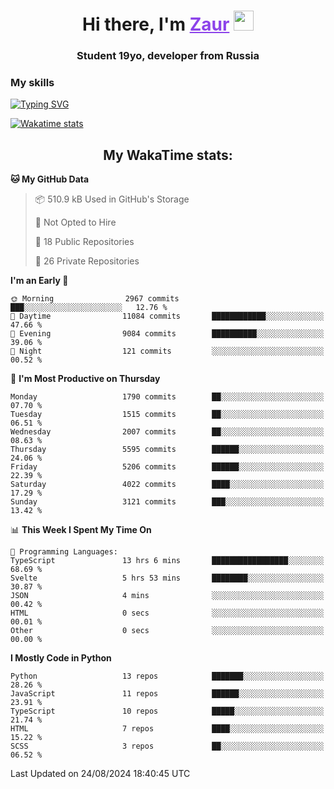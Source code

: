 <h1 align="center">
    Hi there, I'm 
    <a href="https://t.me/litera11yme" target="_blank" style="color: #8C43EA">Zaur</a>
    <img src="https://github.com/blackcater/blackcater/raw/main/images/Hi.gif" height="32">
</h1>

<h3 align="center">
    Student 19yo, developer from Russia
</h3>  

### **My skills**
[![Typing SVG](https://readme-typing-svg.herokuapp.com?font=Oxanium&duration=3000&pause=1500&color=8C43EA&height=30&lines=JavaScript/TypeScript:+React.js,+Next.js;HTML+(PUG),+CSS+(SCSS);Python:+FastAPI,+Flask,+Aiogram,+Telethon;SQL:+PostgreSQL,+SQLite)](https://git.io/typing-svg)

[![Wakatime stats](https://github-readme-stats.vercel.app/api/wakatime?username=skyguy&hide_title=true&show_icons=true&title_color=8C43EA&icon_color=BE57EA&bg_color=30,191919,341b56&text_color=B1B1B1&border_radius=10&hide_border=true)](https://github.com/anuraghazra/github-readme-stats)


<h2 align="center"> My WakaTime stats: </h2>

<!--START_SECTION:waka-->
**🐱 My GitHub Data** 

> 📦 510.9 kB Used in GitHub's Storage 
 > 
> 🚫 Not Opted to Hire
 > 
> 📜 18 Public Repositories 
 > 
> 🔑 26 Private Repositories 
 > 
**I'm an Early 🐤** 

```text
🌞 Morning                2967 commits        ███░░░░░░░░░░░░░░░░░░░░░░   12.76 % 
🌆 Daytime                11084 commits       ████████████░░░░░░░░░░░░░   47.66 % 
🌃 Evening                9084 commits        ██████████░░░░░░░░░░░░░░░   39.06 % 
🌙 Night                  121 commits         ░░░░░░░░░░░░░░░░░░░░░░░░░   00.52 % 
```
📅 **I'm Most Productive on Thursday** 

```text
Monday                   1790 commits        ██░░░░░░░░░░░░░░░░░░░░░░░   07.70 % 
Tuesday                  1515 commits        ██░░░░░░░░░░░░░░░░░░░░░░░   06.51 % 
Wednesday                2007 commits        ██░░░░░░░░░░░░░░░░░░░░░░░   08.63 % 
Thursday                 5595 commits        ██████░░░░░░░░░░░░░░░░░░░   24.06 % 
Friday                   5206 commits        ██████░░░░░░░░░░░░░░░░░░░   22.39 % 
Saturday                 4022 commits        ████░░░░░░░░░░░░░░░░░░░░░   17.29 % 
Sunday                   3121 commits        ███░░░░░░░░░░░░░░░░░░░░░░   13.42 % 
```


📊 **This Week I Spent My Time On** 

```text
💬 Programming Languages: 
TypeScript               13 hrs 6 mins       █████████████████░░░░░░░░   68.69 % 
Svelte                   5 hrs 53 mins       ████████░░░░░░░░░░░░░░░░░   30.87 % 
JSON                     4 mins              ░░░░░░░░░░░░░░░░░░░░░░░░░   00.42 % 
HTML                     0 secs              ░░░░░░░░░░░░░░░░░░░░░░░░░   00.01 % 
Other                    0 secs              ░░░░░░░░░░░░░░░░░░░░░░░░░   00.00 % 
```

**I Mostly Code in Python** 

```text
Python                   13 repos            ███████░░░░░░░░░░░░░░░░░░   28.26 % 
JavaScript               11 repos            ██████░░░░░░░░░░░░░░░░░░░   23.91 % 
TypeScript               10 repos            █████░░░░░░░░░░░░░░░░░░░░   21.74 % 
HTML                     7 repos             ████░░░░░░░░░░░░░░░░░░░░░   15.22 % 
SCSS                     3 repos             ██░░░░░░░░░░░░░░░░░░░░░░░   06.52 % 
```




 Last Updated on 24/08/2024 18:40:45 UTC
<!--END_SECTION:waka-->
